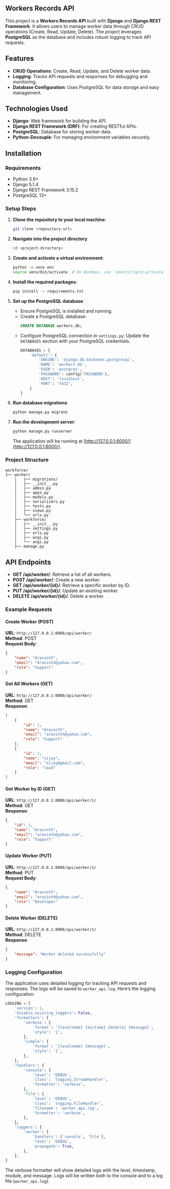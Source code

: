 ## Workers Records API

This project is a **Workers Records API** built with **Django** and **Django REST Framework**. It allows users to manage worker data through CRUD operations (Create, Read, Update, Delete). The project leverages **PostgreSQL** as the database and includes robust logging to track API requests.

## Features
- **CRUD Operations**: Create, Read, Update, and Delete worker data.
- **Logging**: Tracks API requests and responses for debugging and monitoring.
- **Database Configuration**: Uses PostgreSQL for data storage and easy management.

## Technologies Used
- **Django**: Web framework for building the API.
- **Django REST Framework (DRF)**: For creating RESTful APIs.
- **PostgreSQL**: Database for storing worker data.
- **Python-Decouple**: For managing environment variables securely.

## Installation

### Requirements
- Python 3.9+
- Django 5.1.4
- Django REST Framework 3.15.2
- PostgreSQL 13+

### Setup Steps

1. **Clone the repository to your local machine**:
    ```bash
    git clone <repository-url>
    ```

2. **Navigate into the project directory**:
    ```bash
    cd <project-directory>
    ```

3. **Create and activate a virtual environment**:
    ```bash
    python -m venv env
    source venv/bin/activate  # On Windows, use `venv\Scripts\activate`
    ```

4. **Install the required packages**:
    ```bash
    pip install -r requirements.txt
    ```

5. **Set up the PostgreSQL database**:
    - Ensure PostgreSQL is installed and running.
    - Create a PostgreSQL database:
      ```sql
      CREATE DATABASE workers_db;
      ```
    - Configure PostgreSQL connection in `settings.py`: Update the `DATABASES` section with your PostgreSQL credentials.
      ```python
      DATABASES = {
          'default': {
              'ENGINE': 'django.db.backends.postgresql',
              'NAME': 'workers_db',
              'USER': 'postgres',
              'PASSWORD': config('PASSWORD'),
              'HOST': 'localhost',
              'PORT': '5432',
          }
      }
      ```

6. **Run database migrations**:
    ```bash
    python manage.py migrate
    ```

7. **Run the development server**:
    ```bash
    python manage.py runserver
    ```

    The application will be running at [http://127.0.0.1:8000/](http://127.0.0.1:8000/).

  ### Project Structure
  
    workforce/
    ├── worker/
        │   ├── migrations/
        │   ├── __init__.py
        │   ├── admin.py
        │   ├── apps.py
        │   ├── models.py
        │   ├── serializers.py
        |   ├── tests.py
        │   ├── views.py
        │   └── urls.py
        ├── workforce/
        │   ├── __init__.py
        │   ├── settings.py
        │   ├── urls.py
        │   ├── wsgi.py
        │   └── asgi.py
        ├── manage.py






## API Endpoints

- **GET /api/worker/**: Retrieve a list of all workers.
- **POST /api/worker/**: Create a new worker.
- **GET /api/worker/{id}/**: Retrieve a specific worker by ID.
- **PUT /api/worker/{id}/**: Update an existing worker.
- **DELETE /api/worker/{id}/**: Delete a worker.

### Example Requests

#### Create Worker (POST)
**URL**: `http://127.0.0.1:8000/api/worker/`  
**Method**: POST  
**Request Body**:
```json
{
    "name": "Aravinth",
    "email": "Aravinth@yahoo.com",
    "role": "Support"
}
```

#### Get All Workers (GET)
**URL**: `http://127.0.0.1:8000/api/worker/`  
**Method**: GET  
**Response**:
```json
[
    {
        "id": 1,
        "name": "Aravinth",
        "email": "aravinth@yahoo.com",
        "role": "Support"
    },
    {
        "id": 2,
        "name": "vijay",
        "email": "vijay@gmail.com",
        "role": "lead"
    }
]
```

#### Get Worker by ID (GET)
**URL**: `http://127.0.0.1:8000/api/worker/1/`  
**Method**: GET  
**Response**:
```json
{
    "id": 1,
    "name": "Aravinth",
    "email": "aravinth@yahoo.com",
    "role": "Support"
}
```

#### Update Worker (PUT)
**URL**: `http://127.0.0.1:8000/api/worker/1/`  
**Method**: PUT  
**Request Body**:
```json
{
    "name": "Aravinth",
    "email": "aravinth@yahoo.com",
    "role": "Developer"
}
```

#### Delete Worker (DELETE)
**URL**: `http://127.0.0.1:8000/api/worker/1/`  
**Method**: DELETE  
**Response**:
```json
{
    "message": "Worker deleted successfully"
}
```



### Logging Configuration
The application uses detailed logging for tracking API requests and responses. The logs will be saved to `worker_api.log`. Here’s the logging configuration:

```python
LOGGING = {
    'version': 1,
    'disable_existing_loggers': False,
    'formatters': {
        'verbose': {
            'format': '{levelname} {asctime} {module} {message}',
            'style': '{',
        },
        'simple': {
            'format': '{levelname} {message}',
            'style': '{',
        },
    },
    'handlers': {
        'console': {
            'level': 'DEBUG',
            'class': 'logging.StreamHandler',
            'formatter': 'verbose',
        },
        'file': {
            'level': 'DEBUG',
            'class': 'logging.FileHandler',
            'filename': 'worker_api.log',
            'formatter': 'verbose',
        },
    },
    'loggers': {
        'worker': {
            'handlers': ['console', 'file'],
            'level': 'DEBUG',
            'propagate': True,
        },
    },
}
```

The verbose formatter will show detailed logs with the level, timestamp, module, and message. Logs will be written both to the console and to a log file (`worker_api.log`).

